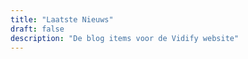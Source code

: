 ```yaml
---
title: "Laatste Nieuws"
draft: false
description: "De blog items voor de Vidify website"
---
```

